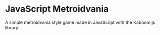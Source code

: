 # JavaScript Metroidvania

A simple metroidvania style game made in JavaScript with the Kaboom.js library.
